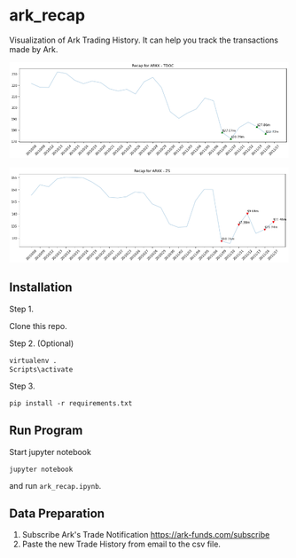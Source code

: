 # ark_recap
Visualization of Ark Trading History. It can help you track the transactions made by Ark.



![](docs\ex1.png)



![](docs\ex2.png)

## Installation

Step 1.

Clone this repo.

Step 2. (Optional)

```
virtualenv .
Scripts\activate
```

Step 3.

```
pip install -r requirements.txt
```

## Run Program

Start jupyter notebook
```
jupyter notebook
```
and run `ark_recap.ipynb`.



## Data Preparation

1. Subscribe Ark's Trade Notification https://ark-funds.com/subscribe
2. Paste the new Trade History from email to the csv file.

